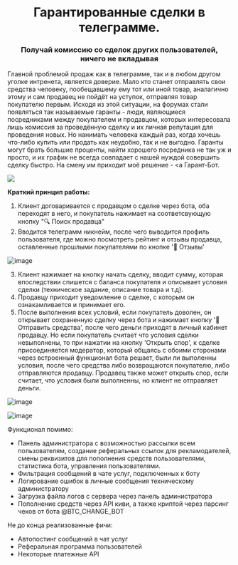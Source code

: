<h1 align="center"><aГарант-Бот.</a> 
Гарантированные сделки в телеграмме.</h1>
<h3 align="center">Получай комиссию со сделок других пользователей, ничего не вкладывая</h3>
  
    


Главной проблемой продаж как в телеграмме, так и в любом другом уголке интренета, является доверие. Мало кто станет отправлять свои средства человеку, пообещавшему ему тот или иной товар, аналагично этому и сам продавец не пойдёт на уступок, отправляя товар покупателю первым. 
Исходя из этой ситуации, на форумах стали появляться так называемые гаранты - люди, являющиеся посредниками между покупателем и продавцом, которых интересовала лишь комиссия за проведённую сделку и их личная репутация для проведения новых. Но нанимать человека каждый раз, когда хочешь что-либо купить или продать как неудобно, так и не выгодно. 
Гаранты могут брать большие проценты, найти хорошего посредника не так уж и просто, и их график не всегда совпадает с нашей нуждой совершить сделку быстро. 
На смену им приходит моё решение - <a Гарант-Бот.</a>

<img src="https://github.com/outp1/NewGarantBot/blob/master/Gw1q6.gif" />

<b>Краткий принцип работы:</b>
1. Клиент договаривается с продавцом о сделке через бота, оба переходят в него, и покупатель нажимает на соответсвующую кнопку "🔍 Поиск продавца"
2. Вводится телеграмм никнейм, после чего выводится профиль пользователя, где можно посмотреть рейтинг и отзывы продавца, оставленные прошлыми покупателями по кнопке '💫 Отзывы'

![image](https://user-images.githubusercontent.com/81954928/167292893-fdd13356-93b0-4e59-8bd1-c56b867ed6d6.png)

3. Клиент нажимает на кнопку начать сделку, вводит сумму, которая впоследствии спишется с баланса покупателя и описывает условия сделки (техническое задание, описание товара и т.д).
4. Продавцу приходит уведомление о сделке, с которым он ознакамливается и принимает его.
5. После выполнения всех условий, если покупатель доволен, он открывает сохраненную сделку через бота и нажимает кнопку '💸 Отправить средства', после чего деньги приходят в личный кабинет продавцу. Но если покупатель считает что условия сделки невыполнены, то при нажатии на кнопку 'Открыть спор', к сделке присоединяется модератор, который общаясь с обоими сторонами через встроенный функционал бота решает, были ли выполенны условия, после чего средства либо возвращаются покупателю, либо отправляются продавцу. 
Продавец также может открыть спор, если считает, что условия были выполненны, но клиент не отправляет деньги.

![image](https://user-images.githubusercontent.com/81954928/167292815-1d8b4d27-feff-4a70-a641-aa26b3bf2ffe.png)

![image](https://user-images.githubusercontent.com/81954928/167292774-adc3d277-e72e-47db-ab9f-3352ece815d2.png)

Функционал помимо:
<ul>
 <li>Панель администратора с возможностью рассылки всем пользователям, создание реферальных ссылок для рекламодателей, смены реквизитов для пополнения средств пользователями, статистика бота, управления пользователями. </li>
 <li>Фильтрация сообщений в чате услуг, подключенных к боту</li>
 <li>Логирование ошибок в личные сообщения техническому администратору</li>
<li>Загрузка файла логов с сервера через панель администратора</li>
 <li>Пополнение средств через API киви, а также криптой через парсинг чеков от бота @BTC_CHANGE_BOT</li>
</ul>

Не до конца реализованные фичи:
<ul>
<li>Автопостинг сообщений в чат услуг</li>
<li>Реферальная программа пользователей</li>
<li>Некоторые платежные API</li>
</ul>
